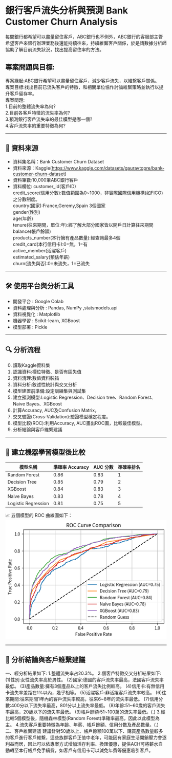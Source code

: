 # 銀行客戶流失分析與預測 Bank Customer Churn Analysis

每間銀行都希望可以盡量留住客戶，ABC銀行也不例外，ABC銀行的客服部主管希望客戶來銀行辦理業務後還能持續往來，持續維繫客戶關係，於是請數據分析師協助了解目前流失狀況，找出提高留住率的方法。

## 專案問題與目標:

專案緣起:ABC銀行希望可以盡量留住客戶，減少客戶流失，以維繫客戶關係。<br>
專案目標:找出目前已流失客戶的特徵，和相關單位協作討論維繫策略並執行以提升客戶留存率。<br>
專案問題:<br>
  1.目前的整體流失率為何?<br>
  2.目前各客戶特徵的流失率為何?<br>
  3.預測銀行客戶流失率的最佳模型是哪一個?<br>
  4.客戶流失率的重要特徵為何?<br>

---

## 📂 資料來源

- 資料集名稱：Bank Customer Churn Dataset
- 資料來源：Kaggle(https://www.kaggle.com/datasets/gauravtopre/bank-customer-churn-dataset)
- 資料筆數:10,000筆ABC銀行客戶
- 資料欄位:
  customer_id(客戶ID)<br>
  credit_score(信用分數):數值範圍為0~1000，非實際國際信用機構(如FICO)之分數制度。<br>
  country(國家):France,Geremy,Spain 3個國家<br>
  gender(性別)<br>
  age(年齡)<br>
  tenure(往來期間，單位:年):經了解大部分國家皆以開戶日計算往來期間<br>
  balance(帳戶餘額)<br>
  products_number(本行擁有產品數量):經查詢最多4個<br>
  credit_card(本行信用卡):0=無，1=有<br>
  active_member(活躍客戶)<br>
  estimated_salary(預估年薪)<br>
  churn(流失與否):0=未流失，1=已流失<br>
---

## 🛠️ 使用平台與分析工具

- 開發平台 : Google Colab
- 資料處理與分析 : Pandas, NumPy ,statsmodels.api
- 資料視覺化 : Matplotlib
- 機器學習 : Scikit-learn, XGBoost
- 模型部署 : Pickle

---

## 🔍 分析流程

0. 讀取Kaggle資料集
1. 認識資料:欄位特徵、是否有區失值
2. 資料清理:數值資料裝箱
3. 資料分析:敘述性統計與交叉分析
4. 模型建置前準備:設定訓練集與測試集
5. 建立預測模型:Logistic Regression、Decision tree、Random Forest、Naive Bayes、XGBoost
6. 計算Accuracy, AUC及Confusion Matrix。
7. 交叉驗證(Cross-Validation):驗證模型穩定程度。
8. 模型比較(ROC):利用Accuracy, AUC畫出ROC圖，比較最佳模型。
9. 分析結論與客戶維繫建議

---

## 🤖 建立機器學習模型後比較

| 模型名稱           | 準確率 Accuracy | AUC 分數 | 準確率排名        |
|--------------------|----------------|----------|---------------------|
| Random Forest       | 0.86          | 0.83     |   1             |
| Decision Tree       | 0.85          | 0.79     |    2            |
| XGBoost             | 0.84          | 0.83     |     3           |
| Naive Bayes         | 0.83          | 0.78     |    4            |
| Logistic Regression | 0.81          | 0.75     |     5           |


📈 五個模型的 ROC 曲線圖如下：  
![ROC Curve Comparison](ROC_compare.png)

---

## 📌 分析結論與客戶維繫建議

一、經分析結果如下:
1.整體流失率占20.3%。
2.個客戶特徵交叉分析結果如下:
(1)性別:女性流失率高於男性。
(2)國家:德國的客戶流失率最高，法國客戶流失率最低。
(3)產品數量:擁有3個產品以上的客戶流失比例較高。
(4)信用卡:有無信用卡流失率差距在1%以內，幾乎相等。
(5)活躍客戶:非活躍客戶流失率較高。
(6)往來期間:往來期間1年內的客戶流失率較高，往來6~8年的流失率最低。
(7)信用分數:400分以下流失率最高，801分以上流失率最低。
(8)年齡:51~60歲的客戶流失率最高，20歲以下的流失率最低。
(9)帳戶餘額:51~100萬的流失率最低。(.)
3.經比較5個模型後，隨機森林模型(Random Forest)準確率最高，因此以此模型為主。
4.流失客戶重要特徵為年齡、年薪、帳戶餘額、信用分數及產品數量。(.)
二、客戶維繫建議
建議針對50歲以上、帳戶餘額100萬以下、購買產品數量較多的客戶進行客戶維繫，這些族群客戶正值中老年，可能因有家庭生活開銷壓力會逐利益而居，因此可以依專案方式增加活存利率、換匯優惠，提供ACH可將薪水自動轉至本行帳戶免手續費，如客戶有信用卡可以減免年費等優惠吸引客戶。
